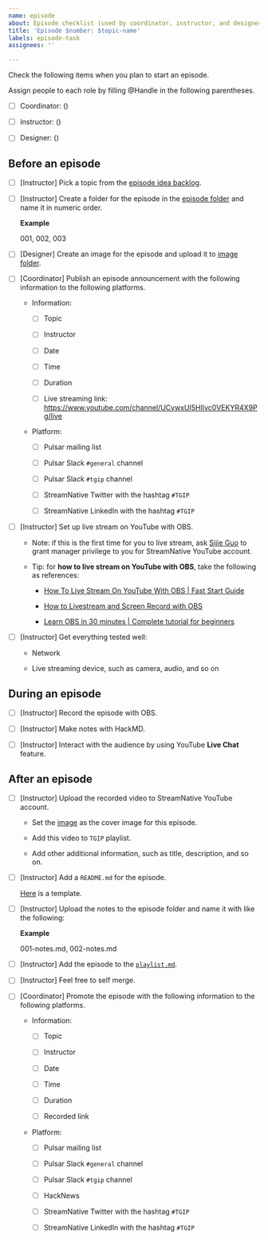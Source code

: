 ```yaml
---
name: episode
about: Episode checklist (used by coordinator, instructor, and designer)
title: 'Episode $number: $topic-name'
labels: episode-task
assignees: ''

---
```


Check the following items when you plan to start an episode.

Assign people to each role by filling @Handle in the following parentheses.

- [ ] Coordinator: ()  

- [ ] Instructor: ()

- [ ] Designer: ()

## Before an episode
 
- [ ] [Instructor] Pick a topic from the [episode idea backlog](https://github.com/streamnative/tgip/issues?q=is%3Aopen+is%3Aissue+label%3Aepisode-ideal).

- [ ] [Instructor] Create a folder for the episode in the [episode folder](https://github.com/streamnative/tgip/tree/master/episodes) and name it in numeric order.
  
    **Example**
    
    001, 002, 003

- [ ] [Designer] Create an image for the episode and upload it to [image folder](https://github.com/streamnative/tgip/tree/master/image).

- [ ] [Coordinator] Publish an episode announcement with the following information to the following platforms.

  - Information:

    - [ ] Topic

    - [ ] Instructor
  
    - [ ] Date

    - [ ] Time
  
    - [ ] Duration
    
    - [ ] Live streaming link: https://www.youtube.com/channel/UCywxUI5HlIyc0VEKYR4X9Pg/live
  
  - Platform:

    - [ ] Pulsar mailing list

    - [ ] Pulsar Slack `#general` channel
  
    - [ ] Pulsar Slack `#tgip` channel

    - [ ] StreamNative Twitter with the hashtag `#TGIP`
  
    - [ ] StreamNative LinkedIn with the hashtag `#TGIP`

- [ ] [Instructor] Set up live stream on YouTube with OBS. 
  
    - Note: if this is the first time for you to live stream, ask [Sijie Guo](mailto:sg@streamnative.io) to grant manager privilege to you for StreamNative YouTube account.
  
    - Tip: for **how to live stream on YouTube with OBS**, take the following as references:
      
        - [How To Live Stream On YouTube With OBS | Fast Start Guide](https://www.youtube.com/watch?v=OtJHX7O3p5U) 
  
        - [How to Livestream and Screen Record with OBS](https://www.youtube.com/watch?v=2wFKxMCFUi8&t=312s)
  
        - [Learn OBS in 30 minutes | Complete tutorial for beginners](https://www.youtube.com/watch?v=r7teWxV5BCE)

- [ ] [Instructor] Get everything tested well:
    
    - Network
    
    - Live streaming device, such as camera, audio, and so on

## During an episode

- [ ] [Instructor] Record the episode with OBS.
  
- [ ] [Instructor] Make notes with HackMD.

- [ ] [Instructor] Interact with the audience by using YouTube **Live Chat** feature. 

## After an episode

- [ ] [Instructor] Upload the recorded video to StreamNative YouTube account.
  
  - Set the [image](https://github.com/streamnative/tgip/tree/master/image) as the cover image for this episode.
  
  - Add this video to `TGIP` playlist.
  
  - Add other additional information, such as title, description, and so on.

- [ ] [Instructor] Add a `README.md` for the episode. 
  
    [Here](https://github.com/streamnative/tgip/blob/master/episodes/episode_template.md) is a template.

- [ ] [Instructor] Upload the notes to the episode folder and name it with like the following:
  
  **Example**

  001-notes.md, 002-notes.md

- [ ] [Instructor] Add the episode to the [`playlist.md`](https://github.com/streamnative/tgip/blob/master/playlist.md).

- [ ] [Instructor] Feel free to self merge.

- [ ] [Coordinator] Promote the episode with the following information to the following platforms.

  - Information:

    - [ ] Topic

    - [ ] Instructor
  
    - [ ] Date

    - [ ] Time
  
    - [ ] Duration
    
    - [ ] Recorded link
  
  - Platform:

    - [ ] Pulsar mailing list

    - [ ] Pulsar Slack `#general` channel
  
    - [ ] Pulsar Slack `#tgip` channel

    - [ ] HackNews

    - [ ] StreamNative Twitter with the hashtag `#TGIP`
  
    - [ ] StreamNative LinkedIn with the hashtag `#TGIP`

